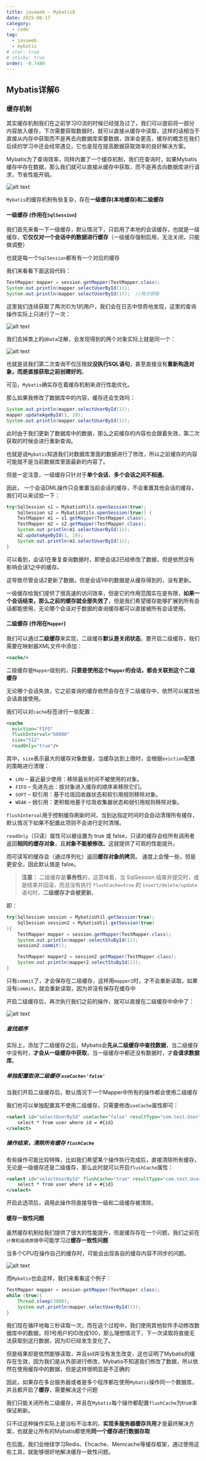 ```yaml
---
title: javaweb - Mybatis8
date: 2025-06-17
category:
  - code
tag:
  - javaweb
  - mybatis
# star: true
# sticky: true
order: -0.7480
---
```


## Mybatis详解6

### 缓存机制

其实缓存机制我们在之前学习IO流的时候已经提及过了，我们可以提前将一部分内容放入缓存，下次需要获取数据时，就可以直接从缓存中读取，这样的话相当于直接从内存中获取而不是再去向数据库索要数据，效率会更高，缓存的概念在我们后续的学习中还会经常遇见，它也是现在提高数据获取效率的良好解决方案。

Mybatis为了查询效率，同样内置了一个缓存机制，我们在查询时，如果Mybatis缓存中存在数据，那么我们就可以直接从缓存中获取，而不是再去向数据库进行请求，节省性能开销。

![alt text](../../../img/javaweb/24.png)

`Mybatis`的缓存机制有些复杂，存在**一级缓存(本地缓存)**和**二级缓存**

#### 一级缓存 (作用在`SqlSession`)

我们首先来看一下一级缓存，默认情况下，只启用了本地的会话缓存，也就是一级缓存，**它仅仅对一个会话中的数据进行缓存**（一级缓存强制启用，无法关闭，只能做调整）

也就是每一个`SqlSession`都有有一个对应的缓存

我们来看看下面这段代码：

```java
TestMapper mapper = session.getMapper(TestMapper.class);
System.out.println(mapper.selectUserById(1));
System.out.println(mapper.selectUserById(1));  //再次获取
```

这里我们连续获取了两次ID为1的用户，我们会在日志中惊奇地发现，这里的查询操作实际上只进行了一次：

![alt text](../../../img/javaweb/25.png)

我们去掉类上的`@Data`注解，会发现得到的两个对象实际上就是同一个：

![alt text](../../../img/javaweb/26.png)

也就是说我们第二次查询不仅压根就**没执行SQL语句**，甚至直接没有**重新构造对象，而是直接获取之前创建好的**。

可见，`Mybatis`确实存在着缓存机制来进行性能优化。

那么如果我修改了数据库中的内容，缓存还会生效吗：

```java
System.out.println(mapper.selectUserById(1));
mapper.updateAgeById(1, 19);
System.out.println(mapper.selectUserById(1));
```

此时由于我们更新了数据库中的数据，那么之前缓存的内容也会跟着失效，第二次获取的时候会进行重新查询。

也就是说`Mybatis`知道我们对数据库里面的数据进行了修改，所以之前缓存的内容可能就不是当前数据库里面最新的内容了。

但是一定注意，一级缓存只针对于**单个会话**，**多个会话之间不相通**。

因此， 一个会话DML操作只会重置当前会话的缓存，不会重置其他会话的缓存，我们可以来试验一下：

```java
try(SqlSession s1 = MybatisUtils.openSession(true);
    SqlSession s2 = MybatisUtils.openSession(true)) {
    TestMapper m1 = s1.getMapper(TestMapper.class);
    TestMapper m2 = s2.getMapper(TestMapper.class);
    System.out.println(m1.selectUserById(1));
    m2.updateAgeById(1, 19);
    System.out.println(m1.selectUserById(1));
}
```

可以看到，会话1在重复查询数据时，即使会话2已经修改了数据，但是依然没有影响会话1之中的缓存。

这导致尽管会话2更新了数据，但是会话1中的数据是从缓存得到的，没有更新。

一级缓存给我们提供了很高速的访问效率，但是它的作用范围实在是有限，**如果一个会话结束，那么之前的缓存就全部失效了**，但是我们希望缓存能够扩展到所有会话都能使用，无论哪个会话对于数据的查询缓存都可以直接被所有会话使用。

#### 二级缓存 (作用在`Mapper`)

我们可以通过**二级缓存**来实现，二级缓存**默认是关闭状态**，要开启二级缓存，我们需要在映射器XML文件中添加：

```xml
<cache/>
```

二级缓存是`Mapper`级别的，**只要是使用这个`Mapper`的会话，都会关联到这个二级缓存**

无论哪个会话失效，它之前查询的缓存依然会存在于二级缓存中，依然可以被其他会话直接使用。

我们可以对`cache`标签进行一些配置：

```xml
<cache
  eviction="FIFO"
  flushInterval="60000"
  size="512"
  readOnly="true"/>
```

其中，`size`表示最大的缓存对象数量，当缓存达到上限时，会根据`eviction`配置的策略进行清理：

- `LRU` – 最近最少使用：移除最长时间不被使用的对象。
- `FIFO` – 先进先出：按对象进入缓存的顺序来移除它们。
- `SOFT` – 软引用：基于垃圾回收器状态和软引用规则移除对象。
- `WEAK` – 弱引用：更积极地基于垃圾收集器状态和弱引用规则移除对象。

`flushInterval`用于控制缓存刷新时间，当到达指定时间时会自动清理所有缓存，默认情况下如果不配置此项则不会进行定时清理。

`readOnly`（只读）属性可以被设置为 true 或 false，只读的缓存会给所有调用者返回**相同的缓存对象**，且**对象不能被修改**。这就提供了可观的性能提升。

而可读写的缓存会（通过序列化）返回**缓存对象的拷贝**。 速度上会慢一些，但是更安全，因此默认值是 false。

> **注意：** 二级缓存是**事务性**的，这意味着，当 SqlSession 结束并提交时，或是结束并回滚，而且没有执行 `flushCache=true` 的 `insert/delete/update` 语句时，**二级缓存才会被更新**。

即：

```java
try(SqlSession session = MybatisUtil.getSession(true);
    SqlSession session2 = MybatisUtil.getSession(true)
){
    TestMapper mapper = session.getMapper(TestMapper.class);
    System.out.println(mapper.selectStuById(1));
    session2.commit();

    TestMapper mapper2 = session2.getMapper(TestMapper.class);
    System.out.println(mapper2.selectStuById(1));
}
```

只有`commit`了，才会保存在二级缓存，这样用`mapper2`时，才不会重新读取，如果没有`commit`，就会重新读取，因为并没有保存在缓存中

开启二级缓存后，再次执行我们之前的操作，就可以直接在二级缓存中命中了：

![alt text](../../../img/javaweb/27.png)

##### 查找顺序

实际上，添加了二级缓存之后，Mybatis会**先从二级缓存中查找数据**，当二级缓存中没有时，**才会从一级缓存中获取**，当一级缓存中都还没有数据时，才**会请求数据库**。

##### 单独配置取消二级缓存 `useCache='false'`

当我们开启二级缓存后，默认情况下一个Mapper中所有的操作都会使用二级缓存

我们也可以单独配置其不使用二级缓存，只需要修改`useCache`属性即可：

```xml
<select id="selectUserById" useCache="false" resultType="com.test.User">
    select * from user where id = #{id}
</select>
```

##### 操作结束，清除所有缓存 `flushCache`

有些操作可能比较特殊，比如我们希望某个操作执行完成后，直接清除所有缓存，无论是一级缓存还是二级缓存，那么此时就可以开启`flushCache`属性：

```xml
<select id="selectUserById" flushCache="true" resultType="com.test.User">
    select * from user where id = #{id}
</select>
```

开启此选项后，调用此操作将直接导致一级和二级缓存被清除。

#### 缓存一致性问题

虽然缓存机制给我们提供了很大的性能提升，但是缓存存在一个问题，我们之前在`计算机组成原理`中可能学习过**缓存一致性问题**

当多个CPU在操作自己的缓存时，可能会出现各自的缓存内容不同步的问题。

![alt text](../../../img/javaweb/28.png)

而`Mybatis`也会这样，我们来看看这个例子：

```java
TestMapper mapper = session.getMapper(TestMapper.class);
while (true){
    Thread.sleep(3000);
    System.out.println(mapper.selectUserById(1));
}
```

我们现在循环地每三秒读取一次，而在这个过程中，我们使用其他软件手动修改数据库中的数据，将1号用户的ID改成100，那么理想情况下，下一次读取将直接无法获取到这行数据，因为ID已经发生变化了。

但是结果却是依然能够读取，并且sid并没有发生改变，这也证明了Mybatis的缓存在生效，因为我们是从外部进行修改，Mybatis不知道我们修改了数据，所以依然在使用缓存中的数据，但是这样很明显是不正确的

因此，如果存在多台服务器或者是多个程序都在使用`Mybatis`操作同一个数据库，并且都开启了**缓存**，需要解决这个问题

我们只能关闭所有二级缓存，并且在`Mybatis`每个操作都配置`flushCache`为true来保证刷新。

只不过这种操作实际上是治标不治本的，**实现多服务器缓存共用**才是最终解决方案，也就是让所有的Mybatis都使用**同一个缓存进行数据存取**

在后面，我们会继续学习Redis、Ehcache、Memcache等缓存框架，通过使用这些工具，就能够很好地解决缓存一致性问题。
